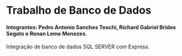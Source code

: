 <h1>Trabalho de Banco de Dados</h1>

<h4>Integrantes: Pedro Antonio Sanches Teochi, Richard Gabriel Brides Segato e Renan Leme Menezes.</h4>

<p>Integração de banco de dados SQL SERVER com Express.</p>

